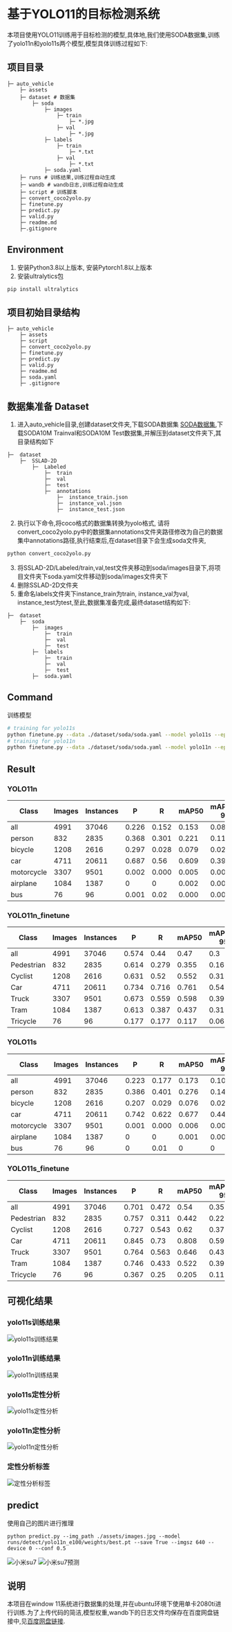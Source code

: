# 基于YOLO11的目标检测系统
本项目使用YOLO11训练用于目标检测的模型,具体地,我们使用SODA数据集,训练了yolo11n和yolo11s两个模型,模型具体训练过程如下:

## 项目目录
```angular2html
├─ auto_vehicle
    ├─ assets
    ├─ dataset # 数据集
        ├─ soda
            ├─ images
                ├─ train
                    ├─ *.jpg
                ├─ val
                    ├─ *.jpg
            ├─ labels
                ├─ train
                    ├─ *.txt
                ├─ val
                    ├─ *.txt
            ├─ soda.yaml
    ├─ runs # 训练结果,训练过程自动生成
    ├─ wandb # wandb日志,训练过程自动生成
    ├─ script # 训练脚本
    ├─ convert_coco2yolo.py
    ├─ finetune.py
    ├─ predict.py
    ├─ valid.py
    ├─ readme.md
    ├─.gitignore
```

## Environment
1. 安装Python3.8以上版本, 安装Pytorch1.8以上版本
2. 安装ultralytics包
```bash
pip install ultralytics
```

[//]: # (Pip install the ultralytics package including all requirements in a Python>=3.8 environment with PyTorch>=1.8.)
[//]: # (Then isntall the ultralytics package with the following command:)

## 项目初始目录结构
```angular2html
├─ auto_vehicle
    ├─ assets
    ├─ script
    ├─ convert_coco2yolo.py
    ├─ finetune.py
    ├─ predict.py
    ├─ valid.py
    ├─ readme.md
    ├─ soda.yaml
    ├─ .gitignore
```

## 数据集准备 Dataset
1. 进入auto_vehicle目录,创建dataset文件夹,下载SODA数据集 [SODA数据集](https://soda-2d.github.io/download.html),下载SODA10M Trainval和SODA10M Test数据集,并解压到dataset文件夹下,其目录结构如下
```angular2html
├─  dataset
    ├─  SSLAD-2D
        ├─  Labeled
            ├─  train
            ├─  val
            ├─  test
            ├─  annotations
                ├─  instance_train.json
                ├─  instance_val.json
                ├─  instance_test.json
```
2. 执行以下命令,将coco格式的数据集转换为yolo格式, 请将convert_coco2yolo.py中的数据集annotations文件夹路径修改为自己的数据集中annotations路径,执行结束后,在dataset目录下会生成soda文件夹,
```bash
python convert_coco2yolo.py
```
3. 将SSLAD-2D/Labeled/train,val,test文件夹移动到soda/images目录下,将项目文件夹下soda.yaml文件移动到soda/images文件夹下
4. 删除SSLAD-2D文件夹
5. 重命名labels文件夹下instance_train为train, instance_val为val, instance_test为test,至此,数据集准备完成,最终dataset结构如下:
```angular2html
├─  dataset
    ├─  soda
        ├─  images
            ├─  train
            ├─  val
            ├─  test
        ├─  labels
            ├─  train
            ├─  val
            ├─  test
        ├─  soda.yaml
```

## Command
训练模型
```bash
# training for yolo11s
python finetune.py --data ./dataset/soda/soda.yaml --model yolo11s --epochs 100 --batch 32 --imgsz 640 
# training for yolo11n
python finetune.py --data ./dataset/soda/soda.yaml --model yolo11n --epochs 100 --batch 32 --imgsz 640 
```
## Result
### YOLO11n

| Class      | Images  | Instances | P     | R     | mAP50  | mAP50-95  |
|------------|---------|-----------|-------|-------|--------|-----------|
| all        | 4991    | 37046     | 0.226 | 0.152 | 0.153  | 0.089     |
| person     | 832     | 2835      | 0.368 | 0.301 | 0.221  | 0.112     |
| bicycle    | 1208    | 2616      | 0.297 | 0.028 | 0.079  | 0.026     |
| car        | 4711    | 20611     | 0.687 | 0.56  | 0.609  | 0.392     |
| motorcycle | 3307    | 9501      | 0.002 | 0.000 | 0.005  | 0.003     |
| airplane   | 1084    | 1387      | 0     | 0     | 0.002  | 0.001     |
| bus        | 76      | 96        | 0.001 | 0.02  | 0.000  | 0.000     |

### YOLO11n_finetune
| Class      | Images  | Instances | P     | R     | mAP50  | mAP50-95  |
|------------|---------|-----------|-------|-------|--------|-----------|
| all        | 4991    | 37046     | 0.574 | 0.44  | 0.47   | 0.3       |
| Pedestrian | 832     | 2835      | 0.614 | 0.279 | 0.355  | 0.164     |
| Cyclist    | 1208    | 2616      | 0.631 | 0.52  | 0.552  | 0.314     |
| Car        | 4711    | 20611     | 0.734 | 0.716 | 0.761  | 0.543     |
| Truck      | 3307    | 9501      | 0.673 | 0.559 | 0.598  | 0.397     |
| Tram       | 1084    | 1387      | 0.613 | 0.387 | 0.437  | 0.315     |
| Tricycle   | 76      | 96        | 0.177 | 0.177 | 0.117  | 0.064     |

### YOLO11s

| Class      | Images  | Instances | P     | R     | mAP50  | mAP50-95  |
|------------|---------|-----------|-------|-------|--------|-----------|
| all        | 4991    | 37046     | 0.223 | 0.177 | 0.173  | 0.103     |
| person     | 832     | 2835      | 0.386 | 0.401 | 0.276  | 0.145     |
| bicycle    | 1208    | 2616      | 0.207 | 0.029 | 0.076  | 0.023     |
| car        | 4711    | 20611     | 0.742 | 0.622 | 0.677  | 0.447     |
| motorcycle | 3307    | 9501      | 0.001 | 0.000 | 0.006  | 0.003     |
| airplane   | 1084    | 1387      | 0     | 0     | 0.001  | 0.001     |
| bus        | 76      | 96        | 0     | 0.01  | 0      | 0        |

### YOLO11s_finetune

| Class      | Images  | Instances | P     | R     | mAP50  | mAP50-95  |
|------------|---------|-----------|-------|-------|--------|-----------|
| all        | 4991    | 37046     | 0.701 | 0.472 | 0.54   | 0.356     |
| Pedestrian | 832     | 2835      | 0.757 | 0.311 | 0.442  | 0.225     |
| Cyclist    | 1208    | 2616      | 0.727 | 0.543 | 0.62   | 0.371     |
| Car        | 4711    | 20611     | 0.845 | 0.73  | 0.808  | 0.595     |
| Truck      | 3307    | 9501      | 0.764 | 0.563 | 0.646  | 0.438     |
| Tram       | 1084    | 1387      | 0.746 | 0.433 | 0.522  | 0.393     |
| Tricycle   | 76      | 96        | 0.367 | 0.25  | 0.205  | 0.116     |

## 可视化结果
### yolo11s训练结果
![yolo11s训练结果](./runs/detect/yolo11s_e100/results.png "yolo11s训练结果")
### yolo11n训练结果
![yolo11n训练结果](./runs/detect/yolo11n_e100/results.png "yolo11n训练结果")
### yolo11s定性分析
![yolo11s定性分析](./runs/detect/yolo11s_e100/val_batch0_pred.jpg "yolo11s定性分析")
### yolo11n定性分析
![yolo11n定性分析](./runs/detect/yolo11n_e100/val_batch0_pred.jpg "yolo11n定性分析")
### 定性分析标签
![定性分析标签](./runs/detect/yolo11n_e100/val_batch0_labels.jpg "定性分析标签")
## predict
使用自己的图片进行推理
```
python predict.py --img_path ./assets/images.jpg --model runs/detect/yolo11n_e100/weights/best.pt --save True --imgsz 640 --device 0 --conf 0.5
```

![小米su7](./assets/images.jpg) ![小米su7预测](./runs/detect/predict/images.jpg)

## 说明
本项目在window 11系统进行数据集的处理,并在ubuntu环境下使用单卡2080ti进行训练.为了上传代码的简洁,模型权重,wandb下的日志文件均保存在百度网盘链接中,见[百度网盘链接](www.baidu.com).